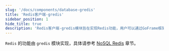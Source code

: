 ```yaml
---
slug: '/docs/components/database-gredis'
title: 'Redis客户端-gredis'
sidebar_position: 1
hide_title: true
description: 'Redis客户端-gredis模块旨在实现Redis功能，用户可以通过GoFrame框架进行高效的数据库缓存操作。有关gredis模块的详细信息，请参阅NoSQL Redis章节，探索如何在GoFrame框架下优化Redis相关应用。'
---
```


`Redis` 的功能由 `gredis` 模块实现，具体请参考 [NoSQL Redis](../NoSQL%20Redis/NoSQL%20Redis.md) 章节。